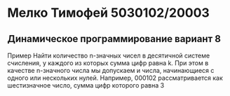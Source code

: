 # Мелко Тимофей 5030102/20003

## Динамическое программирование вариант 8

Пример Найти количество n-значных чисел в десятичной системе счисления, у каждого из
которых сумма цифр равна k. При этом в качестве n-значного числа мы допускаем и числа,
начинающиеся с одного или нескольких нулей. Например, 000102 рассматривается как
шестизначное число, сумма цифр которого равна 3